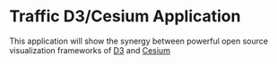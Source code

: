 Traffic D3/Cesium Application
==========================
This application will show the synergy between powerful open source visualization frameworks of <a href="http://www.d3js.org">D3</a> 
and <a href="http://cesium.agi.com">Cesium</a>